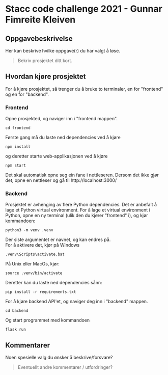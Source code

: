 # Stacc code challenge 2021 - Gunnar Fimreite Kleiven

## Oppgavebeskrivelse
Her kan beskrive hvilke oppgave(r) du har valgt å løse.
> Bekriv prosjektet ditt kort.

## Hvordan kjøre prosjektet

For å kjøre prosjektet, så trenger du å bruke to terminaler, en for "frontend" og en for "backend".  

### Frontend
Opne prosjekted, og naviger inn i "frontend mappen".    
```
cd frontend
```  
Første gang må du laste ned dependencies ved å kjøre
```
npm install
```
og deretter starte web-applikasjonen ved å kjøre
```
npm start
```
Det skal automatisk opne seg ein fane i nettleseren. Dersom det ikke gjør det, opne en nettleser og gå til 
http://localhost:3000/

### Backend
Prosjektet er avhenging av flere Python dependencies. Det er anbefalt å lage et Python virtual environment. 
For å lage et virtual environment i Python, opne en ny terminal (ulik den du kjører "frontend" i), 
og kjør kommandoen:
```
python3 -m venv .venv
```  
Der siste argumentet er navnet, og kan endres på.  
For å aktivere det, kjør på Windows
```
.venv\Scripts\activate.bat
```  
På Unix eller MacOs, kjør:
```
source .venv/bin/activate
```
Deretter kan du laste ned dependencies sånn:
```
pip install -r requirements.txt
```
For å kjøre backend API'et, og naviger deg inn i "backend" mappen.
```
cd backend
```
Og start programmet med kommandoen
```
flask run
```

## Kommentarer
Noen spesielle valg du ønsker å beskrive/forsvare?
> Eventuellt andre kommentarer / utfordringer?